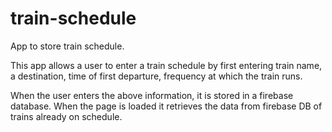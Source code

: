 # train-schedule
App to store train schedule.

This app allows a user to enter a train schedule by first entering train name, a destination, time of first departure, frequency at which the train runs.

When the user enters the above information, it is stored in a firebase database. When the page is loaded it retrieves the data from firebase DB of trains already on schedule. 
